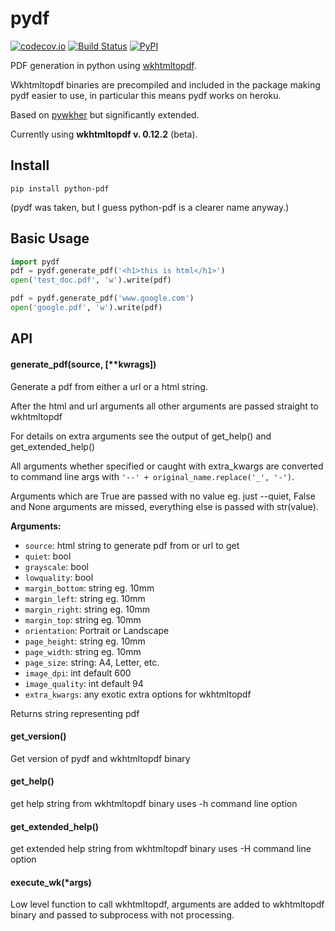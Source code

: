 pydf
====

[![codecov.io](https://codecov.io/github/tutorcruncher/pydf/coverage.svg?branch=master)](https://codecov.io/github/tutorcruncher/pydf?branch=master)
[![Build Status](https://travis-ci.org/tutorcruncher/pydf.svg?branch=master)](https://travis-ci.org/tutorcruncher/pydf)
[![PyPI](https://img.shields.io/pypi/v/python-pdf.svg)](https://pypi.python.org/pypi/python-pdf)

PDF generation in python using [wkhtmltopdf](http://wkhtmltopdf.org/).

Wkhtmltopdf binaries are precompiled and included in the package making pydf easier to use,
in particular this means pydf works on heroku.

Based on [pywkher](https://github.com/jwmayfield/pywkher) but significantly extended.

Currently using **wkhtmltopdf v. 0.12.2** (beta).

## Install

    pip install python-pdf

(pydf was taken, but I guess python-pdf is a clearer name anyway.)

## Basic Usage

```python
import pydf
pdf = pydf.generate_pdf('<h1>this is html</h1>')
open('test_doc.pdf', 'w').write(pdf)

pdf = pydf.generate_pdf('www.google.com')
open('google.pdf', 'w').write(pdf)
```

## API

#### generate_pdf(source, [**kwrags])

Generate a pdf from either a url or a html string.

After the html and url arguments all other arguments are
passed straight to wkhtmltopdf

For details on extra arguments see the output of get_help()
and get_extended_help()

All arguments whether specified or caught with extra_kwargs are converted
to command line args with `'--' + original_name.replace('_', '-')`.

Arguments which are True are passed with no value eg. just --quiet, False
and None arguments are missed, everything else is passed with str(value).

**Arguments:**

* `source`: html string to generate pdf from or url to get
* `quiet`: bool
* `grayscale`: bool
* `lowquality`: bool
* `margin_bottom`: string eg. 10mm
* `margin_left`: string eg. 10mm
* `margin_right`: string eg. 10mm
* `margin_top`: string eg. 10mm
* `orientation`: Portrait or Landscape
* `page_height`: string eg. 10mm
* `page_width`: string eg. 10mm
* `page_size`: string: A4, Letter, etc.
* `image_dpi`: int default 600
* `image_quality`: int default 94
* `extra_kwargs`: any exotic extra options for wkhtmltopdf

Returns string representing pdf

#### get_version()

Get version of pydf and wkhtmltopdf binary

#### get_help()

get help string from wkhtmltopdf binary
uses -h command line option

#### get_extended_help()

get extended help string from wkhtmltopdf binary
uses -H command line option

#### execute_wk(*args)

Low level function to call wkhtmltopdf, arguments are added to wkhtmltopdf binary and passed to subprocess with not processing.

